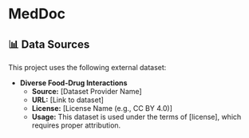 # MedDoc

## 📊 Data Sources

This project uses the following external dataset:

- **Diverse Food-Drug Interactions**  
  - **Source:** [Dataset Provider Name]  
  - **URL:** [Link to dataset]  
  - **License:** [License Name (e.g., CC BY 4.0)]  
  - **Usage:** This dataset is used under the terms of [license], which requires proper attribution.
